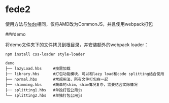 # fede2
  
使用方法与[fede](https://github.com/keenwon/fede)相同，仅将AMD改为CommonJS，并且使用webpack打包

###demo

将demo文件夹下的文件拷贝到根目录，并安装额外的webpack loader：  

```shell
npm install css-loader style-loader
```

```shell
demo
├── lazyLoad.hbs     #按需加载
├── library.hbs      #打包功能模块，可以和lazy load和code splitting结合使用
├── normal.hbs       #常规用法，所有文件打包在一起
├── shimming.hbs     #简单的shim，shim情况复杂，需要结合实际情况
├── splitting1.hbs   #单独打包公用js
└── splitting2.hbs   #单独打包公用js
```

